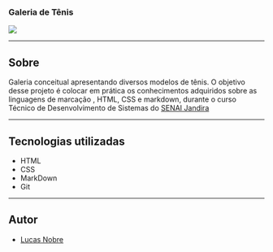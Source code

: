 ### Galeria de Tênis

![](./Captura%20de%20Tela%202024-09-06%20%C3%A0s%2010.08.27.png)

---

## Sobre 
Galeria conceitual apresentando diversos modelos de tênis. O objetivo desse projeto é colocar em prática os conhecimentos adquiridos sobre as linguagens de marcação , HTML, CSS e markdown, durante o curso Técnico de Desenvolvimento de Sistemas do [SENAI Jandira](https://sp.senai.br/unidade/jandira/)

---
## Tecnologias utilizadas
- HTML
- CSS
- MarkDown
- Git

---
## Autor

- [Lucas Nobre](https://www.linkedin.com/in/lucas-nobre-01941b327/)